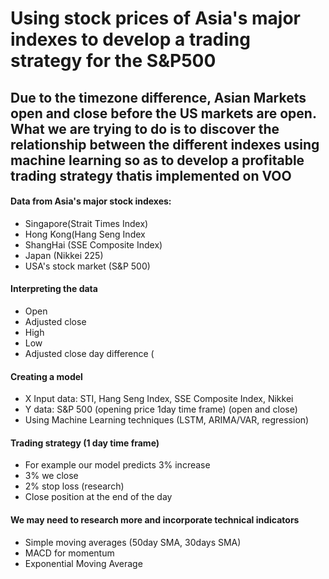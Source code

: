 # Using stock prices of Asia's major indexes to develop a trading strategy for the S&P500 
## Due to the timezone difference, Asian Markets open and close before the US markets are open. What we are trying to do is to discover the relationship between the different indexes using machine learning so as to develop a profitable trading strategy thatis implemented on VOO
#### Data from Asia's major stock indexes:
- Singapore(Strait Times Index)
- Hong Kong(Hang Seng Index
- ShangHai (SSE Composite Index)
- Japan (Nikkei 225) 
- USA's stock market (S&P 500)

#### Interpreting the data
- Open
- Adjusted close
- High
- Low
- Adjusted close day difference (
#### Creating a model
- X Input data: STI, Hang Seng Index, SSE Composite Index, Nikkei
- Y data: S&P 500 (opening price 1day time frame) (open and close)
- Using Machine Learning techniques (LSTM, ARIMA/VAR, regression) 

#### Trading strategy (1 day time frame)
- For example our model predicts 3% increase
- 3% we close 
- 2% stop loss (research)
-  Close position at the end of the day

#### We may need to research more and incorporate technical indicators
- Simple moving averages (50day SMA, 30days SMA)
- MACD for momentum
- Exponential Moving Average
